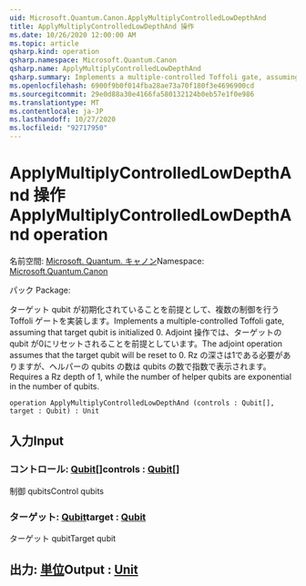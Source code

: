 ```yaml
---
uid: Microsoft.Quantum.Canon.ApplyMultiplyControlledLowDepthAnd
title: ApplyMultiplyControlledLowDepthAnd 操作
ms.date: 10/26/2020 12:00:00 AM
ms.topic: article
qsharp.kind: operation
qsharp.namespace: Microsoft.Quantum.Canon
qsharp.name: ApplyMultiplyControlledLowDepthAnd
qsharp.summary: Implements a multiple-controlled Toffoli gate, assuming that target qubit is initialized 0.  The adjoint operation assumes that the target qubit will be reset to 0.  Requires a Rz depth of 1, while the number of helper qubits are exponential in the number of qubits.
ms.openlocfilehash: 6900f9b0f014fba28ae73a70f180f3e4696900cd
ms.sourcegitcommit: 29e0d88a30e4166fa580132124b0eb57e1f0e986
ms.translationtype: MT
ms.contentlocale: ja-JP
ms.lasthandoff: 10/27/2020
ms.locfileid: "92717950"
---
```

# <a name="applymultiplycontrolledlowdepthand-operation"></a><span data-ttu-id="a5c31-102">ApplyMultiplyControlledLowDepthAnd 操作</span><span class="sxs-lookup"><span data-stu-id="a5c31-102">ApplyMultiplyControlledLowDepthAnd operation</span></span>

<span data-ttu-id="a5c31-103">名前空間: [Microsoft. Quantum. キャノン](xref:Microsoft.Quantum.Canon)</span><span class="sxs-lookup"><span data-stu-id="a5c31-103">Namespace: [Microsoft.Quantum.Canon](xref:Microsoft.Quantum.Canon)</span></span>

<span data-ttu-id="a5c31-104">パック [](https://nuget.org/packages/)</span><span class="sxs-lookup"><span data-stu-id="a5c31-104">Package: [](https://nuget.org/packages/)</span></span>


<span data-ttu-id="a5c31-105">ターゲット qubit が初期化されていることを前提として、複数の制御を行う Toffoli ゲートを実装します。</span><span class="sxs-lookup"><span data-stu-id="a5c31-105">Implements a multiple-controlled Toffoli gate, assuming that target qubit is initialized 0.</span></span>  <span data-ttu-id="a5c31-106">Adjoint 操作では、ターゲットの qubit が0にリセットされることを前提としています。</span><span class="sxs-lookup"><span data-stu-id="a5c31-106">The adjoint operation assumes that the target qubit will be reset to 0.</span></span>  <span data-ttu-id="a5c31-107">Rz の深さは1である必要がありますが、ヘルパーの qubits の数は qubits の数で指数で表示されます。</span><span class="sxs-lookup"><span data-stu-id="a5c31-107">Requires a Rz depth of 1, while the number of helper qubits are exponential in the number of qubits.</span></span>

```qsharp
operation ApplyMultiplyControlledLowDepthAnd (controls : Qubit[], target : Qubit) : Unit
```


## <a name="input"></a><span data-ttu-id="a5c31-108">入力</span><span class="sxs-lookup"><span data-stu-id="a5c31-108">Input</span></span>

### <a name="controls--qubit"></a><span data-ttu-id="a5c31-109">コントロール: [Qubit](xref:microsoft.quantum.lang-ref.qubit)[]</span><span class="sxs-lookup"><span data-stu-id="a5c31-109">controls : [Qubit](xref:microsoft.quantum.lang-ref.qubit)[]</span></span>

<span data-ttu-id="a5c31-110">制御 qubits</span><span class="sxs-lookup"><span data-stu-id="a5c31-110">Control qubits</span></span>


### <a name="target--qubit"></a><span data-ttu-id="a5c31-111">ターゲット: [Qubit](xref:microsoft.quantum.lang-ref.qubit)</span><span class="sxs-lookup"><span data-stu-id="a5c31-111">target : [Qubit](xref:microsoft.quantum.lang-ref.qubit)</span></span>

<span data-ttu-id="a5c31-112">ターゲット qubit</span><span class="sxs-lookup"><span data-stu-id="a5c31-112">Target qubit</span></span>



## <a name="output--unit"></a><span data-ttu-id="a5c31-113">出力: [単位](xref:microsoft.quantum.lang-ref.unit)</span><span class="sxs-lookup"><span data-stu-id="a5c31-113">Output : [Unit](xref:microsoft.quantum.lang-ref.unit)</span></span>

